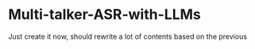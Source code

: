 # Multi-talker-ASR-with-LLMs
Just create it now, should rewrite a lot of contents based on the previous 
